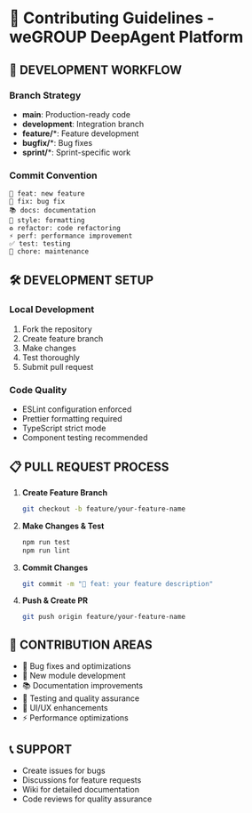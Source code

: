 # 🤝 Contributing Guidelines - weGROUP DeepAgent Platform

## 🎯 **DEVELOPMENT WORKFLOW**

### Branch Strategy
- **main**: Production-ready code
- **development**: Integration branch
- **feature/***: Feature development
- **bugfix/***: Bug fixes
- **sprint/***: Sprint-specific work

### Commit Convention
```
🚀 feat: new feature
🐛 fix: bug fix
📚 docs: documentation
🎨 style: formatting
♻️ refactor: code refactoring
⚡ perf: performance improvement
✅ test: testing
🔧 chore: maintenance
```

## 🛠️ **DEVELOPMENT SETUP**

### Local Development
1. Fork the repository
2. Create feature branch
3. Make changes
4. Test thoroughly
5. Submit pull request

### Code Quality
- ESLint configuration enforced
- Prettier formatting required
- TypeScript strict mode
- Component testing recommended

## 📋 **PULL REQUEST PROCESS**

1. **Create Feature Branch**
   ```bash
   git checkout -b feature/your-feature-name
   ```

2. **Make Changes & Test**
   ```bash
   npm run test
   npm run lint
   ```

3. **Commit Changes**
   ```bash
   git commit -m "🚀 feat: your feature description"
   ```

4. **Push & Create PR**
   ```bash
   git push origin feature/your-feature-name
   ```

## 🎯 **CONTRIBUTION AREAS**
- 🐛 Bug fixes and optimizations
- 🚀 New module development
- 📚 Documentation improvements
- 🧪 Testing and quality assurance
- 🎨 UI/UX enhancements
- ⚡ Performance optimizations

## 📞 **SUPPORT**
- Create issues for bugs
- Discussions for feature requests
- Wiki for detailed documentation
- Code reviews for quality assurance